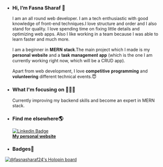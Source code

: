 - ### Hi, I’m Fasna Sharaf 👋
     I am an all round web developer. I am a tech enthusiastic with good knowledge of front-end techniques.I love structure and order and I also stand for quality. I love spending time on fixing little details and optimizing web apps. Also I like working in a team because I was able to learn faster and much more.<br><br>
     I am a beginner in 𝐌𝐄𝐑𝐍 𝐬𝐭𝐚𝐜𝐤.The main project which I made is my 𝐩𝐞𝐫𝐬𝐨𝐧𝐚𝐥 𝐰𝐞𝐛𝐬𝐢𝐭𝐞 and a 𝐭𝐚𝐬𝐤 𝐦𝐚𝐧𝐚𝐠𝐞𝐦𝐞𝐧𝐭 𝐚𝐩𝐩 (which is the one I am currently working right now, which will be a CRUD app).<br><br>
     Apart from web development, I love 𝐜𝐨𝐦𝐩𝐞𝐭𝐢𝐭𝐢𝐯𝐞 𝐩𝐫𝐨𝐠𝐫𝐚𝐦𝐦𝐢𝐧𝐠 and 𝐯𝐨𝐥𝐮𝐧𝐭𝐞𝐞𝐫𝐢𝐧𝐠 different technical events.😇

- ### What I'm focusing on 👩‍🦰📲
     Currently improving my backend skills and become an expert in MERN stack.

- ### Find me elsewhere🌎
     [![Linkedin Badge](https://img.shields.io/badge/-LinkedIn-blue?style=flat-square&logo=Linkedin&logoColor=white&link=https://www.linkedin.com/in/harshkumarkhatri/)](https://www.linkedin.com/in/fasna-sharaf-5ab269221/)<br>
**[My personal website](https://fasnasharaf.github.io/)**

- ### Badges📛
[![@fasnasharaf24's Holopin board](https://holopin.me/fasnasharaf24)](https://holopin.io/@fasnasharaf24)



